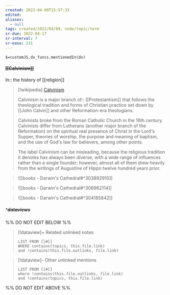 ```yaml
---
created: 2022-04-09T15:57:33 
edited: 
aliases:
  - null
tags: created/2022/04/09, node/topic/term
sr-due: 2022-04-17
sr-interval: 7
sr-ease: 231
---
```

`$=customJS.dv_funcs.mentionedIn(dv)`

#### <s class="topic-title">[[Calvinism]]</s>

In:: the history of [[religion]]

> [!wikipedia] [Calvinism](https://en.wikipedia.org/wiki/Calvinism)
> 
> Calvinism is a major branch 
> of:: [[Protestantism]] 
> that follows the theological tradition and forms of Christian practice set down by [[John Calvin]] and other Reformation-era theologians. 
> 
> Calvinists broke from the Roman Catholic Church in the 16th century. Calvinists differ from Lutherans (another major branch of the Reformation) on the spiritual real presence of Christ in the Lord's Supper, theories of worship, the purpose and meaning of baptism, and the use of God's law for believers, among other points. 
> 
> The label Calvinism can be misleading, because the religious tradition it denotes has always been diverse, with a wide range of influences rather than a single founder; however, almost all of them drew heavily from the writings of Augustine of Hippo twelve hundred years prior.
> 


> ![[books - Darwin's Cathedral#^303892910]]

> ![[books - Darwin's Cathedral#^306962114]]


> ![[books - Darwin's Cathedral#^304185842]]



##### ^dataviews

%% DO NOT EDIT BELOW %%
> [!dataview]+ Related unlinked notes
> ```dataview
> LIST FROM [[#]]
> WHERE contains(topics, this.file.link)
> and !contains(this.file.outlinks, file.link)
> ```
 
> [!dataview]- Other unlinked mentions
> ```dataview
> LIST FROM [[#]]
> where !contains(this.file.outlinks, file.link)
> and !contains(topics, this.file.link)
> ```

%% DO NOT EDIT ABOVE %%

